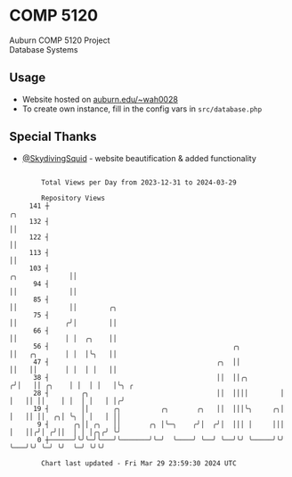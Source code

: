 # COMP 5120
Auburn COMP 5120 Project  
Database Systems

## Usage
- Website hosted on [auburn.edu/~wah0028](https://webhome.auburn.edu/~wah0028/)
- To create own instance, fill in the config vars in `src/database.php`

## Special Thanks
- [@SkydivingSquid](https://github.com/SkydivingSquid) - website beautification & added functionality

```

        Total Views per Day from 2023-12-31 to 2024-03-29

        Repository Views
     141 ┼                                                                          ╭╮
     132 ┤                                                                          ││
     122 ┤                                                                          ││
     113 ┤                                                                          ││
     103 ┤                                                           ╭╮             ││
      94 ┤                                                           ││             ││
      85 ┤                                                           ││             ││        ╭╮
      75 ┤                                                           ││            ╭╯│        ││
      66 ┤                                                           ││            │ │  ╭╮    ││
      56 ┤                                              ╭╮           ││   ╭╮       │ │  │╰╮   ││
      47 ┤                                          ╭╮  ││           ││   ││       │ │  │ │   ││
      38 ┤                                          ││  ││╭╮        ╭╯│   ││ ╭╮    │ │  │ │   │╰╮ ╭
      28 ┤        ╭╮                                ││  ││││        │ │   ││ ││    │ │  │ │   │ │╭╯
      19 ┤        ││      ╭╮          ╭╮       ╭╮   ││  │││╰╮     ╭╮│ │   ││ ││  ╭╮│ ╰╮ │ │   │ ││
       9 ┤      ╭╮││ ╭╮   ││       ╭╮ │╰─╮    ╭╯│  ╭╯│  │││ │     │││ │   ││╭╯│ ╭╯││  │ │ │╭╮╭╯ ╰╯
       0 ┼──────╯╰╯╰─╯╰───╯╰───────╯╰─╯  ╰────╯ ╰──╯ ╰──╯╰╯ ╰─────╯╰╯ ╰───╯╰╯ ╰─╯ ╰╯  ╰─╯ ╰╯╰╯

        Chart last updated - Fri Mar 29 23:59:30 2024 UTC
        
```
